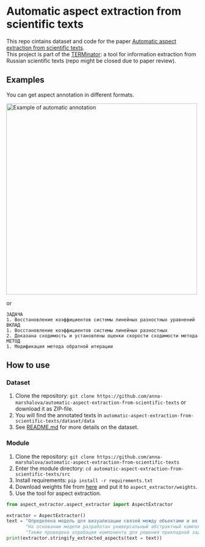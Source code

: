 # Automatic aspect extraction from scientific texts
This repo cintains dataset and code for the paper [Automatic aspect extraction from scientific texts](https://arxiv.org/abs/2310.04074).  
This project is part of the [TERMinator](https://github.com/iis-research-team/terminator): a tool for information extraction from Russian scientific texts (repo might be closed due to paper review).


## Examples

You can get aspect annotation in different formats.


<img alt = "Example of automatic annotation" src="https://github.com/anna-marshalova/automatic-aspect-extraction-from-scientific-texts/assets/78635473/5df954f4-00a4-4e74-b150-119bd63cf982" width="500">

or 

```
ЗАДАЧА
1. Восстановление коэффициентов системы линейных разностных уравнений
ВКЛАД
1. Восстановление коэффициентов системы линейных разностных
2. Доказана сходимость и установлены оценки скорости сходимости метода
МЕТОД
1. Модификация метода обратной итерации
```

## How to use

### Dataset
1. Clone the repository: `git clone https://github.com/anna-marshalova/automatic-aspect-extraction-from-scientific-texts` or download it as ZIP-file.
2. You will find the annotated texts in  `automatic-aspect-extraction-from-scientific-texts/dataset/data`
3. See [README.md](https://github.com/anna-marshalova/automatic-aspect-extraction-from-scientific-texts/tree/cf428820e8e48e4723fea1b6eb9aef7d6a8d7f6f/dataset) for more details on the dataset.

### Module
1. Clone the repository: `git clone https://github.com/anna-marshalova/automatic-aspect-extraction-from-scientific-texts`
2. Enter the module directory: `cd automatic-aspect-extraction-from-scientific-texts/src`
3. Install requirements: `pip install -r requirements.txt`
4. Download weights file from [here](https://disk.yandex.ru/d/31i9D65Z25cj6Q) and put it to `aspect_extractor/weights`.
5. Use the tool for aspect extraction.

```python
from aspect_extractor.aspect_extractor import AspectExtractor

extractor = AspectExtractor()
text = "Определена модель для визуализации связей между объектами и их атрибутами в различных процессах. "
       "На основании модели разработан универсальный абстрактный компонент графического пользовательского интерфейса и приведены примеры его программной реализации. "
       "Также проведена апробация компонента для решения прикладной задачи по извлечению информации из документов."
print(extractor.stringify_extracted_aspects(text = text))
```
